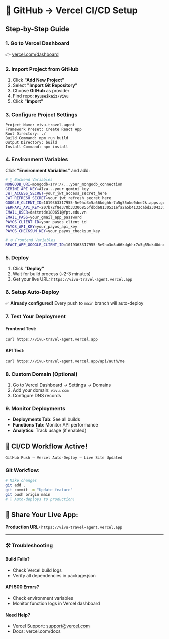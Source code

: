 # 🔗 GitHub → Vercel CI/CD Setup

## Step-by-Step Guide

### 1. **Go to Vercel Dashboard**
👉 [vercel.com/dashboard](https://vercel.com/dashboard)

### 2. **Import Project from GitHub**
1. Click **"Add New Project"**
2. Select **"Import Git Repository"**
3. Choose **GitHub** as provider
4. Find repo: **`Ryuseikaiz/Vivu`**
5. Click **"Import"**

### 3. **Configure Project Settings**
```
Project Name: vivu-travel-agent
Framework Preset: Create React App
Root Directory: ./
Build Command: npm run build
Output Directory: build
Install Command: npm install
```

### 4. **Environment Variables** 
Click **"Environment Variables"** and add:

```bash
# 🔐 Backend Variables
MONGODB_URI=mongodb+srv://...your_mongodb_connection
GEMINI_API_KEY=AIza...your_gemini_key
JWT_ACCESS_SECRET=your_jwt_access_secret_here
JWT_REFRESH_SECRET=your_jwt_refresh_secret_here
GOOGLE_CLIENT_ID=1019363317955-5e9ho3m5a66kdghhr7u5g55okd0dne2k.apps.googleusercontent.com
SERPAPI_API_KEY=207b72f8e370b33306855fdbd68130531efa2a5b4133cabd23043373e131974d
EMAIL_USER=dattntde180651@fpt.edu.vn
EMAIL_PASS=your_gmail_app_password
PAYOS_CLIENT_ID=your_payos_client_id
PAYOS_API_KEY=your_payos_api_key
PAYOS_CHECKSUM_KEY=your_payos_checksum_key

# 🌐 Frontend Variables  
REACT_APP_GOOGLE_CLIENT_ID=1019363317955-5e9ho3m5a66kdghhr7u5g55okd0dne2k.apps.googleusercontent.com
```

### 5. **Deploy**
1. Click **"Deploy"**
2. Wait for build process (~2-3 minutes)
3. Get your live URL: `https://vivu-travel-agent.vercel.app`

### 6. **Setup Auto-Deploy**
✅ **Already configured!** Every push to `main` branch will auto-deploy

### 7. **Test Your Deployment**

#### **Frontend Test:**
```bash
curl https://vivu-travel-agent.vercel.app
```

#### **API Test:**
```bash
curl https://vivu-travel-agent.vercel.app/api/auth/me
```

### 8. **Custom Domain (Optional)**
1. Go to Vercel Dashboard → Settings → Domains
2. Add your domain: `vivu.com`
3. Configure DNS records

### 9. **Monitor Deployments**
- **Deployments Tab**: See all builds
- **Functions Tab**: Monitor API performance  
- **Analytics**: Track usage (if enabled)

## 🎉 CI/CD Workflow Active!

```
GitHub Push → Vercel Auto-Deploy → Live Site Updated
```

### Git Workflow:
```bash
# Make changes
git add .
git commit -m "Update feature"
git push origin main
# 🚀 Auto-deploys to production!
```

## 📱 Share Your Live App:
**Production URL:** `https://vivu-travel-agent.vercel.app`

---

### 🛠️ Troubleshooting

#### Build Fails?
- Check Vercel build logs
- Verify all dependencies in package.json

#### API 500 Errors?
- Check environment variables
- Monitor function logs in Vercel dashboard

#### Need Help?
- Vercel Support: support@vercel.com
- Docs: vercel.com/docs